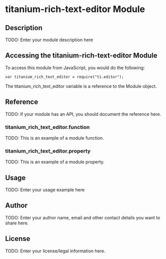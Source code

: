 # titanium-rich-text-editor Module

## Description

TODO: Enter your module description here

## Accessing the titanium-rich-text-editor Module

To access this module from JavaScript, you would do the following:

    var titanium_rich_text_editor = require("ti.editor");

The titanium_rich_text_editor variable is a reference to the Module object.

## Reference

TODO: If your module has an API, you should document
the reference here.

### titanium_rich_text_editor.function

TODO: This is an example of a module function.

### titanium_rich_text_editor.property

TODO: This is an example of a module property.

## Usage

TODO: Enter your usage example here

## Author

TODO: Enter your author name, email and other contact
details you want to share here.

## License

TODO: Enter your license/legal information here.
